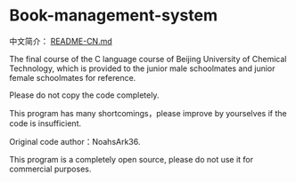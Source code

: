 # Book-management-system
中文简介：
[README-CN.md](https://github.com/NoahsArk36/Book-management-system/blob/master/README-CN.MD)

The final course of the C language course of Beijing University of Chemical Technology, which is provided to the junior male schoolmates and junior female schoolmates for reference. 

Please do not copy the code completely. 

This program has many shortcomings，please improve by yourselves if the code is insufficient.

Original code author：NoahsArk36.

This program is a completely open source, please do not use it for commercial purposes.
